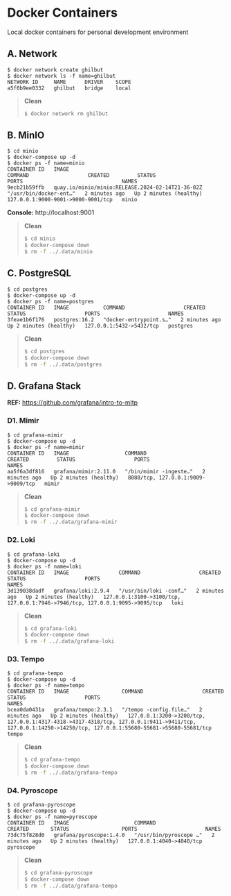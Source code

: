 # Docker Containers

Local docker containers for personal development environment

## A. Network

```shell
$ docker network create ghilbut
$ docker network ls -f name=ghilbut
NETWORK ID     NAME      DRIVER    SCOPE
a5f0b9ee0332   ghilbut   bridge    local
```

>**Clean**
>```bash
>$ docker network rm ghilbut
>```

## B. MinIO

```shell
$ cd minio
$ docker-compose up -d
$ docker ps -f name=minio
CONTAINER ID   IMAGE                                              COMMAND                   CREATED         STATUS                   PORTS                                NAMES
9ecb21b59ffb   quay.io/minio/minio:RELEASE.2024-02-14T21-36-02Z   "/usr/bin/docker-ent…"   2 minutes ago   Up 2 minutes (healthy)   127.0.0.1:9000-9001->9000-9001/tcp   minio
```

**Console:** http://localhost:9001

>**Clean**
>```bash
>$ cd minio
>$ docker-compose down
>$ rm -f ../.data/minio
>```

## C. PostgreSQL

```shell
$ cd postgres
$ docker-compose up -d
$ docker ps -f name=postgres
CONTAINER ID   IMAGE           COMMAND                   CREATED         STATUS                   PORTS                      NAMES
3feae1b6f176   postgres:16.2   "docker-entrypoint.s…"   2 minutes ago   Up 2 minutes (healthy)   127.0.0.1:5432->5432/tcp   postgres
```

>**Clean**
>```bash
>$ cd postgres
>$ docker-compose down
>$ rm -f ../.data/postgres
>```

## D. Grafana Stack

**REF:** https://github.com/grafana/intro-to-mltp

### D1. Mimir

```shell
$ cd grafana-mimir
$ docker-compose up -d
$ docker ps -f name=mimir
CONTAINER ID   IMAGE                  COMMAND                   CREATED         STATUS                   PORTS                                NAMES
aa5f6a3df816   grafana/mimir:2.11.0   "/bin/mimir -ingeste…"   2 minutes ago   Up 2 minutes (healthy)   8080/tcp, 127.0.0.1:9009->9009/tcp   mimir
```

>**Clean**
>```bash
>$ cd grafana-mimir
>$ docker-compose down
>$ rm -f ../.data/grafana-mimir
>```

### D2. Loki

```shell
$ cd grafana-loki
$ docker-compose up -d
$ docker ps -f name=loki
CONTAINER ID   IMAGE                COMMAND                   CREATED         STATUS                   PORTS                                                                          NAMES
3d139038dadf   grafana/loki:2.9.4   "/usr/bin/loki -conf…"   2 minutes ago   Up 2 minutes (healthy)   127.0.0.1:3100->3100/tcp, 127.0.0.1:7946->7946/tcp, 127.0.0.1:9095->9095/tcp   loki
```

>**Clean**
>```bash
>$ cd grafana-loki
>$ docker-compose down
>$ rm -f ../.data/grafana-loki
>```

### D3. Tempo

```shell
$ cd grafana-tempo
$ docker-compose up -d
$ docker ps -f name=tempo
CONTAINER ID   IMAGE                 COMMAND                   CREATED         STATUS                   PORTS                                                                                                                                                        NAMES
bcea0da0431a   grafana/tempo:2.3.1   "/tempo -config.file…"   2 minutes ago   Up 2 minutes (healthy)   127.0.0.1:3200->3200/tcp, 127.0.0.1:4317-4318->4317-4318/tcp, 127.0.0.1:9411->9411/tcp, 127.0.0.1:14250->14250/tcp, 127.0.0.1:55680-55681->55680-55681/tcp   tempo
```

>**Clean**
>```bash
>$ cd grafana-tempo
>$ docker-compose down
>$ rm -f ../.data/grafana-tempo
>```

### D4. Pyroscope

```shell
$ cd grafana-pyroscope
$ docker-compose up -d
$ docker ps -f name=pyroscope
CONTAINER ID   IMAGE                     COMMAND                  CREATED       STATUS                 PORTS                      NAMES
73dc75f828d0   grafana/pyroscope:1.4.0   "/usr/bin/pyroscope …"   2 minutes ago   Up 2 minutes (healthy)   127.0.0.1:4040->4040/tcp   pyroscope
```

>**Clean**
>```bash
>$ cd grafana-pyroscope
>$ docker-compose down
>$ rm -f ../.data/grafana-tempo
>```
